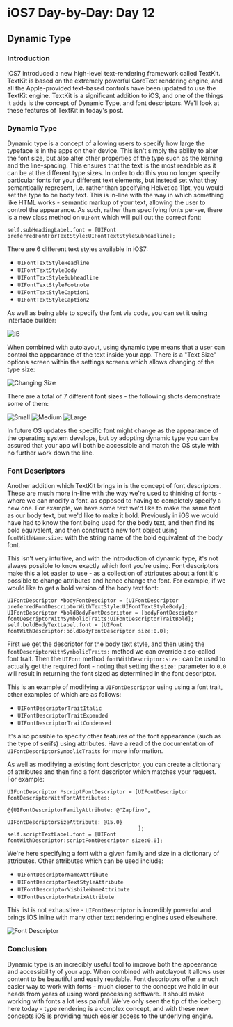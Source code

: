 # iOS7 Day-by-Day: Day 12
## Dynamic Type

### Introduction

iOS7 introduced a new high-level text-rendering framework called TextKit. TextKit
is based on the extremely powerful CoreText rendering engine, and all the
Apple-provided text-based controls have been updated to use the TextKit engine.
TextKit is a significant addition to iOS, and one of the things it adds is the
concept of Dynamic Type, and font descriptors. We'll look at these features of
TextKit in today's post.


### Dynamic Type

Dynamic type is a concept of allowing users to specify how large the typeface
is in the apps on their device. This isn't simply the ability to alter the font
size, but also alter other properties of the type such as the kerning and the
line-spacing. This ensures that the text is the most readable as it can be at the
different type sizes. In order to do this you no longer specify particular fonts
for your different text elements, but instead set what they semantically represent,
i.e. rather than specifying Helvetica 11pt, you would set the type to be body
text. This is in-line with the way in which something like HTML works - semantic
markup of your text, allowing the user to control the appearance. As such, rather
than specifying fonts per-se, there is a new class method on `UIFont` which will
pull out the correct font:

    self.subHeadingLabel.font = [UIFont preferredFontForTextStyle:UIFontTextStyleSubheadline];

There are 6 different text styles available in iOS7:

- `UIFontTextStyleHeadline`
- `UIFontTextStyleBody`
- `UIFontTextStyleSubheadline`
- `UIFontTextStyleFootnote`
- `UIFontTextStyleCaption1`
- `UIFontTextStyleCaption2`

As well as being able to specify the font via code, you can set it using
interface builder:

![IB](img/dynamic-type-storyboard.png)

When combined with autolayout, using dynamic type means that a user can control
the appearance of the text inside your app. There is a "Text Size" options screen
within the settings screens which allows changing of the type size:

![Changing Size](img/dynamic-type-changing-size.png)

There are a total of 7 different font sizes - the following shots demonstrate
some of them:

![Small](img/dynamic-type-small.png)
![Medium](img/dynamic-type-medium.png)
![Large](img/dynamic-type-large.png)

In future OS updates the specific font might change as the appearance of the
operating system develops, but by adopting dynamic type you can be assured that
your app will both be accessible and match the OS style with no further work
down the line.

### Font Descriptors

Another addition which TextKit brings in is the concept of font descriptors. These
are much more in-line with the way we're used to thinking of fonts - where we can
modify a font, as opposed to having to completely specify a new one. For example,
we have some text we'd like to make the same font as our body text, but we'd like
to make it bold. Previously in iOS we would have had to know the font being used
for the body text, and then find its bold equivalent, and then construct a new
font object using `fontWithName:size:` with the string name of the bold equivalent
of the body font.

This isn't very intuitive, and with the introduction of dynamic type, it's not 
always possible to know exactly which font you're using. Font descriptors make
this a lot easier to use - as a collection of attributes about a font it's possible
to change attributes and hence change the font. For example, if we would like to
get a bold version of the body text font:

    UIFontDescriptor *bodyFontDesciptor = [UIFontDescriptor preferredFontDescriptorWithTextStyle:UIFontTextStyleBody];
    UIFontDescriptor *boldBodyFontDescriptor = [bodyFontDesciptor fontDescriptorWithSymbolicTraits:UIFontDescriptorTraitBold];
    self.boldBodyTextLabel.font = [UIFont fontWithDescriptor:boldBodyFontDescriptor size:0.0];

First we get the descriptor for the body text style, and then using the 
`fontDescriptorWithSymbolicTraits:` method we can override a so-called font trait.
Then the `UIFont` method `fontWithDescriptor:size:` can be used to actually get
the required font - noting that setting the `size:` parameter to `0.0` will result
in returning the font sized as determined in the font descriptor.

This is an example of modifying a `UIFontDescriptor` using using a font trait, other
examples of which are as follows:

- `UIFontDescriptorTraitItalic`
- `UIFontDescriptorTraitExpanded`
- `UIFontDescriptorTraitCondensed`

It's also possible to specify other features of the font appearance (such as
the type of serifs) using attributes. Have a read of the documentation of
`UIFontDescriptorSymbolicTraits` for more information.

As well as modifying a existing font descriptor, you can create a dictionary of
attributes and then find a font descriptor which matches your request. For example:

    UIFontDescriptor *scriptFontDescriptor = [UIFontDescriptor fontDescriptorWithFontAttributes:
                                                          @{UIFontDescriptorFamilyAttribute: @"Zapfino",
                                                            UIFontDescriptorSizeAttribute: @15.0}
                                              ];
    self.scriptTextLabel.font = [UIFont fontWithDescriptor:scriptFontDescriptor size:0.0];

We're here specifying a font with a given family and size in a dictionary of
attributes. Other attributes which can be used include:

- `UIFontDescriptorNameAttribute`
- `UIFontDescriptorTextStyleAttribute`
- `UIFontDescriptorVisbileNameAttribute`
- `UIFontDescriptorMatrixAttribute`

This list is not exhaustive - `UIFontDescriptor` is incredibly powerful and brings
iOS inline with many other text rendering engines used elsewhere.

![Font Descriptor](img/dynamic-type-font-descriptor.png)


### Conclusion

Dynamic type is an incredibly useful tool to improve both the appearance and
accessibility of your app. When combined with autolayout it allows user content
to be beautiful and easily readable. Font descriptors offer a much easier way
to work with fonts - much closer to the concept we hold in our heads from years
of using word processing software. It should make working with fonts a lot less
painful. We've only seen the tip of the iceberg here today - type rendering is
a complex concept, and with these new concepts iOS is providing much easier access
to the underlying engine.

